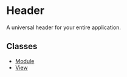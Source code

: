 Header
======

A universal header for your entire application.

## Classes
- [Module](module.js)
- [View](view.js)
